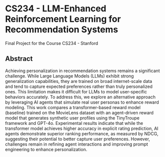 # CS234 - LLM-Enhanced Reinforcement Learning for Recommendation Systems
Final Project for the Course CS234 - Stanford

## Abstract
Achieving personalization in recommendation systems remains a significant challenge. While Large Language Models (LLMs) exhibit strong generalization capabilities, they are trained on broad internet-scale data and tend to capture expected preferences rather than truly personalized ones. This limitation makes it difficult for LLMs to model user-specific behaviors accurately. To address this, we explore an alternative approach by leveraging AI agents that simulate real user personas to enhance reward modeling. This work compares a transformer-based reward model (baseline) trained on the MovieLens dataset with an agent-driven reward model that generates synthetic user profiles using the TinyTroupe framework and GPT-4o. Experimental results indicate that while the transformer model achieves higher accuracy in explicit rating prediction, AI agents demonstrate superior ranking performance, as measured by NDCG, suggesting their potential to better capture user preferences. However, challenges remain in refining agent interactions and improving prompt engineering to enhance personalization.

